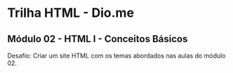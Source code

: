 # Trilha HTML - Dio.me
## Módulo 02 - HTML I - Conceitos Básicos

Desafio: Criar um site HTML com os temas abordados nas aulas do módulo 02.
